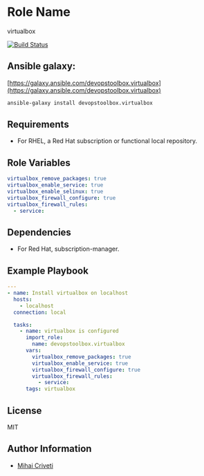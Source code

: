 Role Name
=========

virtualbox

[![Build Status](https://travis-ci.org/cmihai-ansible/virtualbox.svg?branch=master)](https://travis-ci.org/cmihai-ansible/virtualbox)

Ansible galaxy:
---------------

[https://galaxy.ansible.com/devopstoolbox.virtualbox](https://galaxy.ansible.com/devopstoolbox.virtualbox)

```bash
ansible-galaxy install devopstoolbox.virtualbox
```

Requirements
------------

- For RHEL, a Red Hat subscription or functional local repository.

Role Variables
--------------

```yaml
virtualbox_remove_packages: true
virtualbox_enable_service: true
virtualbox_enable_selinux: true
virtualbox_firewall_configure: true
virtualbox_firewall_rules:
  - service:
```

Dependencies
------------

- For Red Hat, subscription-manager.

Example Playbook
----------------

```yaml
---
- name: Install virtualbox on localhost
  hosts:
    - localhost
  connection: local

  tasks:
    - name: virtualbox is configured
      import_role:
        name: devopstoolbox.virtualbox
      vars:
        virtualbox_remove_packages: true
        virtualbox_enable_service: true
        virtualbox_firewall_configure: true
        virtualbox_firewall_rules:
          - service:
      tags: virtualbox
```

License
-------

MIT

Author Information
------------------

- [Mihai Criveti](https://www.linkedin.com/in/crivetimihai)
